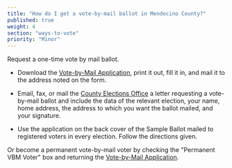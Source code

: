 ```yaml
---
title: "How do I get a vote-by-mail ballot in Mendocino County?"
published: true
weight: 4
section: "ways-to-vote"
priority: "Minor"
---
```


Request a one-time vote by mail ballot.  

- Download the [Vote-by-Mail Application](https://www.mendocinocounty.org/home/showdocument?id=21895), print it out, fill it in, and mail it to the address noted on the form.   

- Email, fax, or mail the [County Elections Office](#section-election-office-contact) a letter requesting a vote-by-mail ballot and include the data of the relevant election, your name, home address, the address to which you want the ballot mailed, and your signature.  

- Use the application on the back cover of the Sample Ballot mailed to registered voters in every election. Follow the directions given.  

Or become a permanent vote-by-mail voter by checking the "Permanent VBM Voter" box and returning the [Vote-by-Mail Application](https://www.mendocinocounty.org/home/showdocument?id=15143).  
